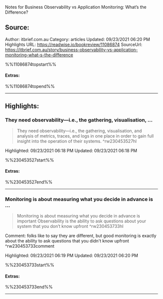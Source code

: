 Notes for Business Observability vs Application Monitoring: What’s the Difference?

## Source:
Author: itbrief.com.au
Category: articles
Updated: 09/23/2021 06:20 PM
Highlights URL: https://readwise.io/bookreview/11086874
SourceUrl: https://itbrief.com.au/story/business-observability-vs-application-monitoring-what-s-the-difference

%%11086874topstart%%
#### Extras:

%%11086874topend%%


 
-----
 ## Highlights:

### They need observability—i.e., the gathering, visualisation, ...
>They need observability—i.e., the gathering, visualisation, and analysis of metrics, traces, and logs in one place in order to gain full insight into the operation of their systems. ^rw230453527hl


Highlighted: 09/23/2021 06:18 PM
Updated: 09/23/2021 06:18 PM

%%230453527start%%
#### Extras:

%%230453527end%%



------

### Monitoring is about measuring what you decide in advance is ...
>Monitoring is about measuring what you decide in advance is important
Observability is the ability to ask questions about your system that you don’t know upfront ^rw230453733hl

Comment: folks like to say they are different, but good monitoring is exactly about the ability to ask questions that you didn&#39;t know upfront ^rw230453733comment

Highlighted: 09/23/2021 06:19 PM
Updated: 09/23/2021 06:20 PM

%%230453733start%%
#### Extras:

%%230453733end%%



------

